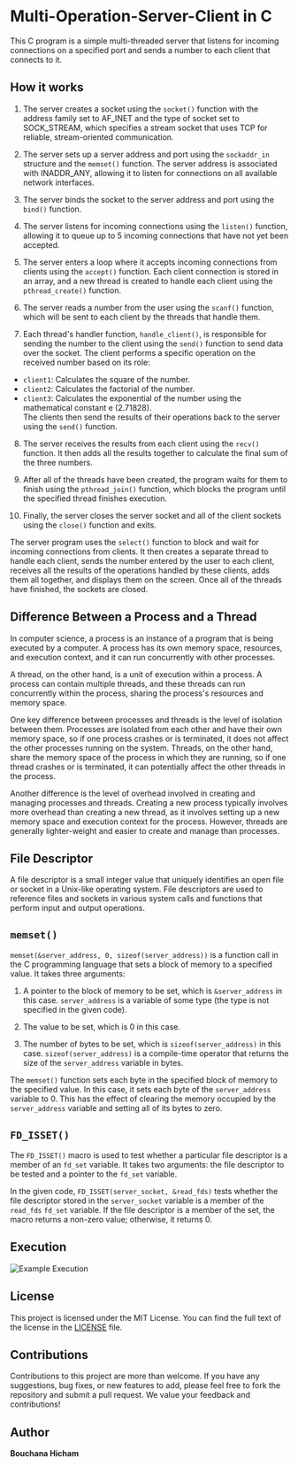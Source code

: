# Multi-Operation-Server-Client in C

This C program is a simple multi-threaded server that listens for incoming connections on a specified port and sends a number to each client that connects to it.

## How it works

1. The server creates a socket using the `socket()` function with the address family set to AF_INET and the type of socket set to SOCK_STREAM, which specifies a stream socket that uses TCP for reliable, stream-oriented communication.

2. The server sets up a server address and port using the `sockaddr_in` structure and the `memset()` function. The server address is associated with INADDR_ANY, allowing it to listen for connections on all available network interfaces.

3. The server binds the socket to the server address and port using the `bind()` function.

4. The server listens for incoming connections using the `listen()` function, allowing it to queue up to 5 incoming connections that have not yet been accepted.

5. The server enters a loop where it accepts incoming connections from clients using the `accept()` function. Each client connection is stored in an array, and a new thread is created to handle each client using the `pthread_create()` function.

6. The server reads a number from the user using the `scanf()` function, which will be sent to each client by the threads that handle them.

7. Each thread's handler function, `handle_client()`, is responsible for sending the number to the client using the `send()` function to send data over the socket. The client performs a specific operation on the received number based on its role:

  - `client1`: Calculates the square of the number. <br>
  - `client2`: Calculates the factorial of the number. <br>
  - `client3`: Calculates the exponential of the number using the mathematical constant e (2.71828). <br>
    The clients then send the results of their operations back to the server using the `send()` function.

8. The server receives the results from each client using the `recv()` function. It then adds all the results together to calculate the final sum of the three numbers. 

9. After all of the threads have been created, the program waits for them to finish using the `pthread_join()` function, which blocks the program until the specified thread finishes execution.

10. Finally, the server closes the server socket and all of the client sockets using the `close()` function and exits.

The server program uses the `select()` function to block and wait for incoming connections from clients. It then creates a separate thread to handle each client, sends the number entered by the user to each client, receives all the results of the operations handled by these clients, adds them all together, and displays them on the screen. Once all of the threads have finished, the sockets are closed.

## Difference Between a Process and a Thread

In computer science, a process is an instance of a program that is being executed by a computer. A process has its own memory space, resources, and execution context, and it can run concurrently with other processes.

A thread, on the other hand, is a unit of execution within a process. A process can contain multiple threads, and these threads can run concurrently within the process, sharing the process's resources and memory space.

One key difference between processes and threads is the level of isolation between them. Processes are isolated from each other and have their own memory space, so if one process crashes or is terminated, it does not affect the other processes running on the system. Threads, on the other hand, share the memory space of the process in which they are running, so if one thread crashes or is terminated, it can potentially affect the other threads in the process.

Another difference is the level of overhead involved in creating and managing processes and threads. Creating a new process typically involves more overhead than creating a new thread, as it involves setting up a new memory space and execution context for the process. However, threads are generally lighter-weight and easier to create and manage than processes.

## File Descriptor

A file descriptor is a small integer value that uniquely identifies an open file or socket in a Unix-like operating system. File descriptors are used to reference files and sockets in various system calls and functions that perform input and output operations.

## `memset()`

`memset(&server_address, 0, sizeof(server_address))` is a function call in the C programming language that sets a block of memory to a specified value. It takes three arguments:

1. A pointer to the block of memory to be set, which is `&server_address` in this case. `server_address` is a variable of some type (the type is not specified in the given code).

2. The value to be set, which is 0 in this case.

3. The number of bytes to be set, which is `sizeof(server_address)` in this case. `sizeof(server_address)` is a compile-time operator that returns the size of the `server_address` variable in bytes.

The `memset()` function sets each byte in the specified block of memory to the specified value. In this case, it sets each byte of the `server_address` variable to 0. This has the effect of clearing the memory occupied by the `server_address` variable and setting all of its bytes to zero.

## `FD_ISSET()`

The `FD_ISSET()` macro is used to test whether a particular file descriptor is a member of an `fd_set` variable. It takes two arguments: the file descriptor to be tested and a pointer to the `fd_set` variable.

In the given code, `FD_ISSET(server_socket, &read_fds)` tests whether the file descriptor stored in the `server_socket` variable is a member of the `read_fds` `fd_set` variable. If the file descriptor is a member of the set, the macro returns a non-zero value; otherwise, it returns 0.

## Execution
![Example Execution](https://github.com/BouchanaHicham/multi-operation-client-server/blob/main/Execution_Commands.png)


## License

This project is licensed under the MIT License. You can find the full text of the license in the [LICENSE](LICENSE) file.

## Contributions

Contributions to this project are more than welcome. If you have any suggestions, bug fixes, or new features to add, please feel free to fork the repository and submit a pull request. We value your feedback and contributions!

## Author

**Bouchana Hicham**

